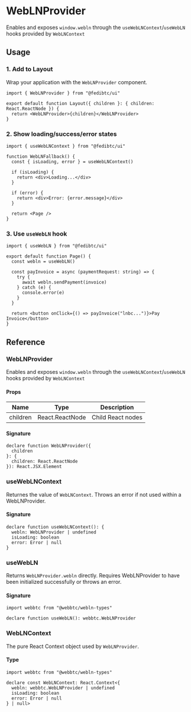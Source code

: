 # WebLNProvider

Enables and exposes `window.webln` through the `useWebLNContext`/`useWebLN` hooks provided by `WebLNContext`

## Usage

### 1. Add to Layout

Wrap your application with the `WebLNProvider` component.

```tsx
import { WebLNProvider } from "@fedibtc/ui"

export default function Layout({ children }: { children: React.ReactNode }) {
  return <WebLNProvider>{children}</WebLNProvider>
}
```

### 2. Show loading/success/error states

```tsx
import { useWebLNContext } from "@fedibtc/ui"

function WebLNFallback() {
  const { isLoading, error } = useWebLNContext()

  if (isLoading) {
    return <div>Loading...</div>
  }

  if (error) {
    return <div>Error: {error.message}</div>
  }

  return <Page />
}
```

### 3. Use `useWebLN` hook

```tsx
import { useWebLN } from "@fedibtc/ui"

export default function Page() {
  const webln = useWebLN()

  const payInvoice = async (paymentRequest: string) => {
    try {
      await webln.sendPayment(invoice)
    } catch (e) {
      console.error(e)
    }
  }

  return <button onClick={() => payInvoice("lnbc...")}>Pay Invoice</button>
}
```

## Reference

### WebLNProvider

Enables and exposes `window.webln` through the `useWebLNContext`/`useWebLN` hooks provided by `WebLNContext`

#### Props

| Name     | Type            | Description       |
| -------- | --------------- | ----------------- |
| children | React.ReactNode | Child React nodes |

#### Signature

```
declare function WebLNProvider({
  children
}: {
  children: React.ReactNode
}): React.JSX.Element
```

### useWebLNContext

Returnes the value of `WebLNContext`. Throws an error if not used within a WebLNProvider.

#### Signature

```tsx
declare function useWebLNContext(): {
  webln: WebLNProvider | undefined
  isLoading: boolean
  error: Error | null
}
```

### useWebLN

Returns `WebLNProvider.webln` directly. Requires WebLNProvider to have been initialized successfully or throws an error.

#### Signature

```tsx
import webbtc from "@webbtc/webln-types"

declare function useWebLN(): webbtc.WebLNProvider
```

### WebLNContext

The pure React Context object used by `WebLNProvider`.

#### Type

```tsx
import webbtc from "@webbtc/webln-types"

declare const WebLNContext: React.Context<{
  webln: webbtc.WebLNProvider | undefined
  isLoading: boolean
  error: Error | null
} | null>
```
